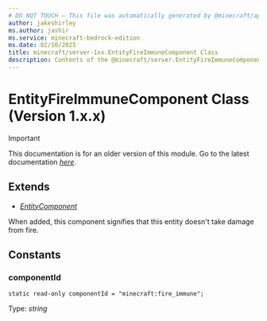 ```yaml
---
# DO NOT TOUCH — This file was automatically generated by @minecraft/api-docs-generator, to report problems file an issue at https://github.com/Mojang/minecraft-scripting-libraries
author: jakeshirley
ms.author: jashir
ms.service: minecraft-bedrock-edition
ms.date: 02/10/2025
title: minecraft/server-1xx.EntityFireImmuneComponent Class
description: Contents of the @minecraft/server.EntityFireImmuneComponent class (Version 1.x.x).
---
```

# EntityFireImmuneComponent Class (Version 1.x.x)

> [!IMPORTANT]
> This documentation is for an older version of this module. Go to the latest documentation [*here*](../../../scriptapi/minecraft/server/EntityFireImmuneComponent.md).

## Extends
- [*EntityComponent*](EntityComponent.md)

When added, this component signifies that this entity doesn't take damage from fire.

## Constants

### **componentId**
`static read-only componentId = "minecraft:fire_immune";`

Type: *string*
